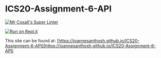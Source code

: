 # ICS20-Assignment-6-API

[![Mr Coxall's Super Linter](https://github.com/joannesanthosh/ICS20-Assignment-6-API/workflows/Mr%20Coxall's%20Super%20Linter/badge.svg)](https://github.com/joannesanthosh/ICS20-Assignment-6-API/actions)

[![Run on Repl.it](https://repl.it/badge/github/joannesanthosh/ICS20-Assignment-6-API)](https://repl.it/github/joannesanthosh/ICS20-Assignment-6-API)

This site can be found at: [https://joannesanthosh.github.io/ICS20-Assignment-6-API](https://joannesanthosh.github.io/ICS20-Assignment-6-API)
